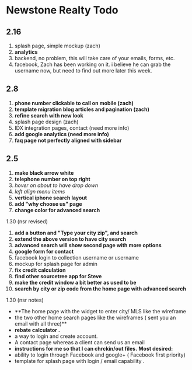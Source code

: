 Newstone Realty Todo
=

2.16
-

1. splash page, simple mockup (zach)
2. **analytics**
3. backend, no problem, this will take care of your emails, forms, etc. 
4. facebook, Zach has been working on it. i believe he can grab the username now, but need to find out more later this week. 

2.8
-

1. **phone number clickable to call on mobile (zach)**
2. **template migration blog articles and pagination (zach)**
3. **refine search with new look**
4. splash page design (zach)
5. IDX integration pages, contact (need more info)
6. **add google analytics (need more info)**
7. **faq page not perfectly aligned with sidebar**

2.5
-

1. **make black arrow white**
3. **telephone number on top right**
4. *hover on about to have drop down*
5. *left align menu items*
6. **vertical iphone search layout**
7. **add "why choose us" page**
8. **change color for advanced search**

1.30 (nsr revised)

1. **add a button and "Type your city zip", and search**
2. **extend the above version to have city search**
3. **advanced search will show second page with more options**
4. **google form for contact**
5. facebook login to collection username or username
6. mockup for splash page for admin
7. **fix credit calculation**
8. **find other sourcetree app for Steve**
9. **make the credit window a bit better as used to be**
10. **search by city or zip code from the home page with advanced search**

1.30 (nsr notes)

- **The home page with the widget to enter city/ MLS like the wireframe
- the two other home search pages like the wireframes ( sent you an email with all three)**
- **rebate calculator .**
- a way to login and create account.
- A contact page whereas a client can send us an email 
- **instructions for me so that I can chrckin/out files.**
**Most desired:**
- ability to login through Facebook and google+ ( Facebook first priority)
- template for splash page with login / email capability .


